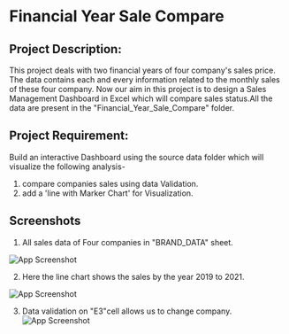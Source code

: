 
# Financial Year Sale Compare



## Project Description:
This project deals with two financial years of four company's sales price. The data contains each and every information related to the monthly sales of these four  company. Now our aim in this project is to design a Sales Management Dashboard in Excel which will compare sales status.All the data are present in the "Financial_Year_Sale_Compare" folder.

## Project Requirement:
Build an interactive Dashboard using the source data folder which will visualize the following analysis-
1. compare companies sales using data Validation.
2. add a 'line with Marker Chart' for Visualization.
## Screenshots
1. All sales data of Four companies in "BRAND_DATA" sheet.

![App Screenshot](https://snipboard.io/HVuniP.jpg)

2. Here the  line chart  shows the sales by the year 2019 to 2021.


![App Screenshot](https://snipboard.io/sYzK0P.jpg)




3. Data validation on "E3"cell allows us to change company.
![App Screenshot](https://snipboard.io/S6P8W2.jpg)



